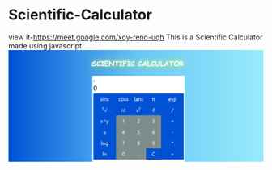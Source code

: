 # Scientific-Calculator
view it-https://meet.google.com/xoy-reno-uqh
This is  a Scientific Calculator made using javascript
<img src="img.png">
